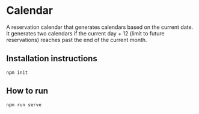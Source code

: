 Calendar
========
A reservation calendar that generates calendars based on the current date. It generates two calendars if the current day + 12 (limit to future reservations) reaches past the end of the current month.

## Installation instructions
```
npm init
```

## How to run
```
npm run serve
```

